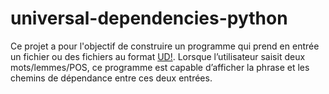 # universal-dependencies-python
Ce projet a pour l'objectif de construire un programme qui prend en entrée un fichier ou des fichiers au format [UD!](https://universaldependencies.org/). Lorsque l’utilisateur saisit deux mots/lemmes/POS, ce programme est capable d’afficher la phrase et les chemins de dépendance entre ces deux entrées.
